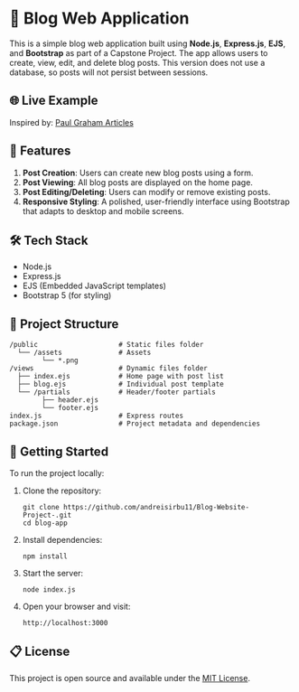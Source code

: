 # 📝 Blog Web Application

This is a simple blog web application built using **Node.js**, **Express.js**, **EJS**, and **Bootstrap** as part of a Capstone Project. The app allows users to create, view, edit, and delete blog posts. This version does not use a database, so posts will not persist between sessions.

## 🌐 Live Example

Inspired by: [Paul Graham Articles](http://www.paulgraham.com/articles.html)

## 📌 Features

1. **Post Creation**: Users can create new blog posts using a form.
2. **Post Viewing**: All blog posts are displayed on the home page.
3. **Post Editing/Deleting**: Users can modify or remove existing posts.
4. **Responsive Styling**: A polished, user-friendly interface using Bootstrap that adapts to desktop and mobile screens.

## 🛠️ Tech Stack

- Node.js
- Express.js
- EJS (Embedded JavaScript templates)
- Bootstrap 5 (for styling)

## 📁 Project Structure

```   
/public                    # Static files folder
  └── /assets              # Assets
        └── *.png          
/views                     # Dynamic files folder
  ├── index.ejs            # Home page with post list
  ├── blog.ejs             # Individual post template
  └── /partials            # Header/footer partials
        ├── header.ejs
        └── footer.ejs                        
index.js                   # Express routes
package.json               # Project metadata and dependencies
```

## 🚀 Getting Started

To run the project locally:

1. Clone the repository:
   ```
   git clone https://github.com/andreisirbu11/Blog-Website-Project-.git
   cd blog-app
   ```

2. Install dependencies:
   ```
   npm install
   ```

3. Start the server:
   ```
   node index.js
   ```

4. Open your browser and visit:
   ```
   http://localhost:3000
   ```

## 📋 License

This project is open source and available under the [MIT License](LICENSE).
